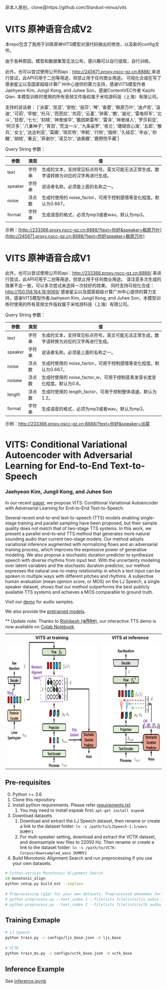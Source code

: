 非本人原创，clone自https://github.com/Stardust-minus/vits
# VITS 原神语音合成V2

本repo包含了我用于训练原神VITS模型对源代码做出的修改，以及新的config文件。

由于各种原因，模型和数据集暂无法公布，感兴趣可以自行提取，自行训练。

此外，也可以尝试使用公开的api：[http://245671.proxy.nscc-gz.cn:8888/ ](http://245671.proxy.nscc-gz.cn:8888/?text=%E4%BD%A0%E5%A5%BD%E5%91%80&speaker=枫原万叶)来进行尝试，此API可用于二创等用途，但禁止用于任何商业用途。
可视化合成在写了
感谢星尘以及国家超级计算广州中心提供的算力支持，感谢VITS模型作者Jaehyeon Kim, Jungil Kong, and Juhee Son，感谢ContentVEC作者 Kaizhi Qian.
本模型训练时使用的所有音频文件版权属于米哈游科技（上海）有限公司。

支持的说话者：
['派蒙', '凯亚', '安柏', '丽莎', '琴', '香菱', '枫原万叶',
           '迪卢克', '温迪', '可莉', '早柚', '托马', '芭芭拉', '优菈',
           '云堇', '钟离', '魈', '凝光', '雷电将军', '北斗',
           '甘雨', '七七', '刻晴', '神里绫华', '戴因斯雷布', '雷泽',
           '神里绫人', '罗莎莉亚', '阿贝多', '八重神子', '宵宫',
           '荒泷一斗', '九条裟罗', '夜兰', '珊瑚宫心海', '五郎',
           '散兵', '女士', '达达利亚', '莫娜', '班尼特', '申鹤',
           '行秋', '烟绯', '久岐忍', '辛焱', '砂糖', '胡桃', '重云',
           '菲谢尔', '诺艾尔', '迪奥娜', '鹿野院平藏']

Query String 参数：

| 参数 | 类型 | 值 |
| ------------- | ------------- | ------------  |
| text | 字符串 |  生成的文本，支持常见标点符号。英文可能无法正常生成，数字请转换为对应的汉字再进行生成。 |
| speaker | 字符串 |  说话者名称。必须是上面的名称之一。 |
| noise | 浮点数 |  生成时使用的 noise_factor，可用于控制感情等变化程度。默认为0.667。 |
| format | 字符串 |  生成语音的格式，必须为mp3或者wav。默认为mp3。 |

示例：[http://233366.proxy.nscc-gz.cn:8888/?text=你好&speaker=枫原万叶](http://245671.proxy.nscc-gz.cn:8888/?text=你好speaker=枫原万叶)



# VITS 原神语音合成V1


此外，也可以尝试使用公开的api：http://233366.proxy.nscc-gz.cn:8888/ 来进行尝试，此API可用于二创等用途，但禁止用于任何商业用途。
请注意多次生成的效果不会一致，可以多次尝试来选择一次较好的效果。
同时支持可视化合成：http://150.158.164.18:9069/
感谢星尘以及国家超级计算广州中心提供的算力支持，感谢VITS模型作者Jaehyeon Kim, Jungil Kong, and Juhee Son，本模型训练时使用的所有音频文件版权属于米哈游科技（上海）有限公司。

Query String 参数：

| 参数 | 类型 | 值 |
| ------------- | ------------- | ------------  |
| text | 字符串 |  生成的文本，支持常见标点符号。英文可能无法正常生成，数字请转换为对应的汉字再进行生成。 |
| speaker | 字符串 |  说话者名称。必须是上面的名称之一。 |
| noise | 浮点数 |  生成时使用的 noise_factor，可用于控制感情等变化程度。默认为0.667。 |
| noisew | 浮点数 |  生成时使用的 noise_factor_w，可用于控制音素发音长度变化程度。默认为0.8。 |
| length | 浮点数 |  生成时使用的 length_factor，可用于控制整体语速。默认为1.2。 |
| format | 字符串 |  生成语音的格式，必须为mp3或者wav。默认为mp3。 |

示例：http://233366.proxy.nscc-gz.cn:8888/?text=你好&speaker=派蒙




# VITS: Conditional Variational Autoencoder with Adversarial Learning for End-to-End Text-to-Speech

### Jaehyeon Kim, Jungil Kong, and Juhee Son

In our recent [paper](https://arxiv.org/abs/2106.06103), we propose VITS: Conditional Variational Autoencoder with Adversarial Learning for End-to-End Text-to-Speech.

Several recent end-to-end text-to-speech (TTS) models enabling single-stage training and parallel sampling have been proposed, but their sample quality does not match that of two-stage TTS systems. In this work, we present a parallel end-to-end TTS method that generates more natural sounding audio than current two-stage models. Our method adopts variational inference augmented with normalizing flows and an adversarial training process, which improves the expressive power of generative modeling. We also propose a stochastic duration predictor to synthesize speech with diverse rhythms from input text. With the uncertainty modeling over latent variables and the stochastic duration predictor, our method expresses the natural one-to-many relationship in which a text input can be spoken in multiple ways with different pitches and rhythms. A subjective human evaluation (mean opinion score, or MOS) on the LJ Speech, a single speaker dataset, shows that our method outperforms the best publicly available TTS systems and achieves a MOS comparable to ground truth.

Visit our [demo](https://jaywalnut310.github.io/vits-demo/index.html) for audio samples.

We also provide the [pretrained models](https://drive.google.com/drive/folders/1ksarh-cJf3F5eKJjLVWY0X1j1qsQqiS2?usp=sharing).

** Update note: Thanks to [Rishikesh (ऋषिकेश)](https://github.com/jaywalnut310/vits/issues/1), our interactive TTS demo is now available on [Colab Notebook](https://colab.research.google.com/drive/1CO61pZizDj7en71NQG_aqqKdGaA_SaBf?usp=sharing).

<table style="width:100%">
  <tr>
    <th>VITS at training</th>
    <th>VITS at inference</th>
  </tr>
  <tr>
    <td><img src="resources/fig_1a.png" alt="VITS at training" height="400"></td>
    <td><img src="resources/fig_1b.png" alt="VITS at inference" height="400"></td>
  </tr>
</table>


## Pre-requisites
0. Python >= 3.6
0. Clone this repository
0. Install python requirements. Please refer [requirements.txt](requirements.txt)
    1. You may need to install espeak first: `apt-get install espeak`
0. Download datasets
    1. Download and extract the LJ Speech dataset, then rename or create a link to the dataset folder: `ln -s /path/to/LJSpeech-1.1/wavs DUMMY1`
    1. For mult-speaker setting, download and extract the VCTK dataset, and downsample wav files to 22050 Hz. Then rename or create a link to the dataset folder: `ln -s /path/to/VCTK-Corpus/downsampled_wavs DUMMY2`
0. Build Monotonic Alignment Search and run preprocessing if you use your own datasets.
```sh
# Cython-version Monotonoic Alignment Search
cd monotonic_align
python setup.py build_ext --inplace

# Preprocessing (g2p) for your own datasets. Preprocessed phonemes for LJ Speech and VCTK have been already provided.
# python preprocess.py --text_index 1 --filelists filelists/ljs_audio_text_train_filelist.txt filelists/ljs_audio_text_val_filelist.txt filelists/ljs_audio_text_test_filelist.txt 
# python preprocess.py --text_index 2 --filelists filelists/vctk_audio_sid_text_train_filelist.txt filelists/vctk_audio_sid_text_val_filelist.txt filelists/vctk_audio_sid_text_test_filelist.txt
```


## Training Exmaple
```sh
# LJ Speech
python train.py -c configs/ljs_base.json -m ljs_base

# VCTK
python train_ms.py -c configs/vctk_base.json -m vctk_base
```


## Inference Example
See [inference.ipynb](inference.ipynb)
